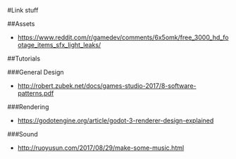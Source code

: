 #Link stuff

##Assets
- https://www.reddit.com/r/gamedev/comments/6x5omk/free_3000_hd_footage_items_sfx_light_leaks/

##Tutorials

###General Design
- http://robert.zubek.net/docs/games-studio-2017/8-software-patterns.pdf

###Rendering
- https://godotengine.org/article/godot-3-renderer-design-explained

###Sound
- http://ruoyusun.com/2017/08/29/make-some-music.html